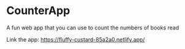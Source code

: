 # CounterApp
A fun web app that you can use to count the numbers of books read

Link the app: https://fluffy-custard-85a2a0.netlify.app/
